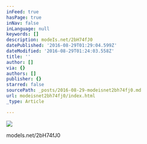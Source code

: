 ```yaml
---
inFeed: true
hasPage: true
inNav: false
inLanguage: null
keywords: []
description: modeIs.net/2bH74fJ0
datePublished: '2016-08-29T01:29:04.599Z'
dateModified: '2016-08-29T01:24:03.558Z'
title: ''
author: []
via: {}
authors: []
publisher: {}
starred: false
sourcePath: _posts/2016-08-29-modeisnet2bh74fj0.md
url: modeisnet2bh74fj0/index.html
_type: Article

---
```

![](https://the-grid-user-content.s3-us-west-2.amazonaws.com/8954ae22-c6cd-48d7-9f35-5eaf5645843e.jpg)

modeIs.net/2bH74fJ0